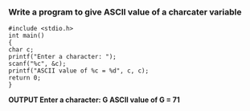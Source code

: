 ### Write a program to give ASCII value of a charcater variable
```
#include <stdio.h>
int main() 
{  
char c;
printf("Enter a character: ");
scanf("%c", &c);  
printf("ASCII value of %c = %d", c, c);
return 0;
}
```
**OUTPUT
Enter a character: G
ASCII value of G = 71**
